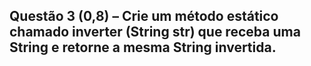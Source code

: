 ## Questão 3 (0,8) – Crie um método estático chamado inverter (String str) que receba uma String e retorne a mesma String invertida. 
